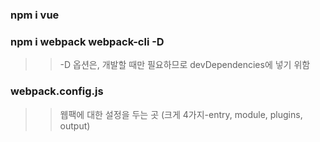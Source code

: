 ### npm i vue
### npm i webpack webpack-cli -D
>> -D 옵션은, 개발할 때만 필요하므로 devDependencies에 넣기 위함

### webpack.config.js
>> 웹팩에 대한 설정을 두는 곳 (크게 4가지-entry, module, plugins, output)